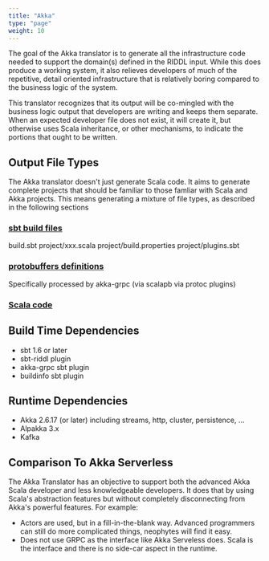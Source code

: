 ```yaml
---
title: "Akka"
type: "page"
weight: 10
---
```


The goal of the Akka translator is to generate all the infrastructure code 
needed to support the domain(s) defined in the RIDDL input. While this does 
produce a working system, it also relieves developers of much of the 
repetitive, detail oriented infrastructure that is relatively boring 
compared to the business logic of the system. 

This translator recognizes that its output will be co-mingled with the 
business logic output that developers are writing and keeps them separate. 
When an expected developer file does not exist, it will create it, but 
otherwise uses Scala inheritance, or other mechanisms, to indicate the 
portions that ought to be written. 

## Output File Types
The Akka translator doesn't just generate Scala code. It aims to generate 
complete projects that should be familiar to those famliar with Scala and 
Akka projects. This means generating a mixture of file types, as described 
in the following sections
### [sbt build files](https://scala-sbt.org)
build.sbt
project/xxx.scala
project/build.properties
project/plugins.sbt

### [protobuffers definitions](https://developers.google.com/protocol-buffers/docs/proto3)

Specifically processed by akka-grpc (via scalapb via protoc plugins)

### [Scala code](https://scala-lang.org)

## Build Time Dependencies
* sbt 1.6 or later
* sbt-riddl plugin
* akka-grpc sbt plugin
* buildinfo sbt plugin

## Runtime Dependencies
* Akka 2.6.17 (or later) including streams, http, cluster, persistence, ...
* Alpakka 3.x
* Kafka  

## Comparison To Akka Serverless
The Akka Translator has an objective to support both the advanced Akka Scala 
developer and less knowledgeable developers. It does that by using Scala's 
abstraction features but without completely disconnecting from Akka's 
powerful features.  For example:
* Actors are used, but in a fill-in-the-blank way. Advanced programmers can 
  still do more complicated things, neophytes will find it easy.
* Does not use GRPC as the interface like Akka Serveless does. Scala is the 
  interface and there is no side-car aspect in the runtime.


